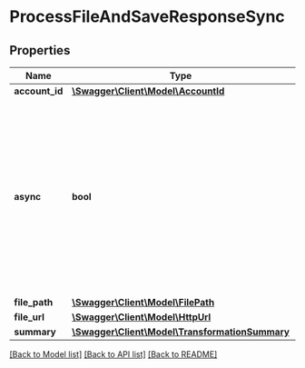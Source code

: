 # ProcessFileAndSaveResponseSync

## Properties
Name | Type | Description | Notes
------------ | ------------- | ------------- | -------------
**account_id** | [**\Swagger\Client\Model\AccountId**](AccountId.md) |  | 
**async** | **bool** | False for synchronous file processing operations (e.g. image processing).  For synchronous operations, the response body will contain links to the transformed file. | 
**file_path** | [**\Swagger\Client\Model\FilePath**](FilePath.md) |  | 
**file_url** | [**\Swagger\Client\Model\HttpUrl**](HttpUrl.md) |  | 
**summary** | [**\Swagger\Client\Model\TransformationSummary**](TransformationSummary.md) |  | [optional] 

[[Back to Model list]](../../README.md#documentation-for-models) [[Back to API list]](../../README.md#documentation-for-api-endpoints) [[Back to README]](../../README.md)

